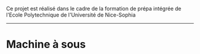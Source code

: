 Ce projet est réalisé dans le cadre de la formation de prépa intégrée de l'Ecole Polytechnique de l'Université de Nice-Sophia
***
# Machine à sous
